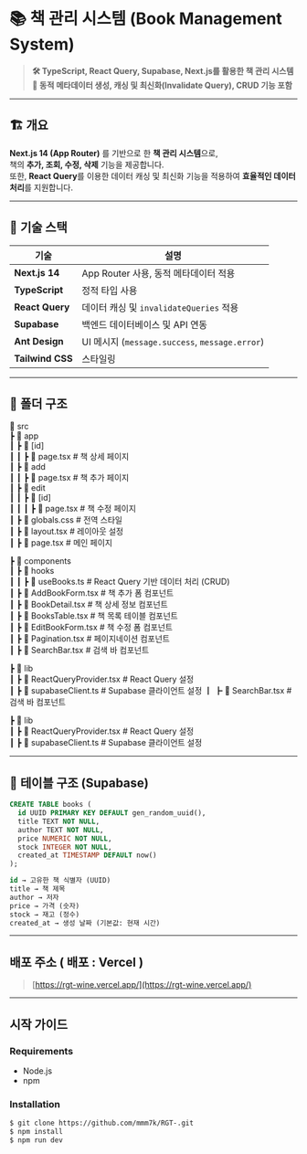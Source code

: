 # 📚 책 관리 시스템 (Book Management System)

> **🛠️ TypeScript, React Query, Supabase, Next.js를 활용한 책 관리 시스템**  
> **📌 동적 메타데이터 생성, 캐싱 및 최신화(Invalidate Query), CRUD 기능 포함**

---

## 🏗️ 개요

**Next.js 14 (App Router)** 를 기반으로 한 **책 관리 시스템**으로,  
책의 **추가, 조회, 수정, 삭제** 기능을 제공합니다.  
또한, **React Query**를 이용한 데이터 캐싱 및 최신화 기능을 적용하여 **효율적인 데이터 처리**를 지원합니다.

---

## 🚀 기술 스택

| 기술             | 설명                                           |
| ---------------- | ---------------------------------------------- |
| **Next.js 14**   | App Router 사용, 동적 메타데이터 적용          |
| **TypeScript**   | 정적 타입 사용                                 |
| **React Query**  | 데이터 캐싱 및 `invalidateQueries` 적용        |
| **Supabase**     | 백엔드 데이터베이스 및 API 연동                |
| **Ant Design**   | UI 메시지 (`message.success`, `message.error`) |
| **Tailwind CSS** | 스타일링                                       |

---

## 📂 폴더 구조

📂 src  
┣ 📂 app  
┃ ┣ 📂 [id]  
┃ ┃ ┣ 📜 page.tsx # 책 상세 페이지  
┃ ┣ 📂 add  
┃ ┃ ┣ 📜 page.tsx # 책 추가 페이지  
┃ ┣ 📂 edit  
┃ ┃ ┣ 📂 [id]  
┃ ┃ ┃ ┣ 📜 page.tsx # 책 수정 페이지  
┃ ┣ 📜 globals.css # 전역 스타일  
┃ ┣ 📜 layout.tsx # 레이아웃 설정  
┃ ┣ 📜 page.tsx # 메인 페이지

┣ 📂 components  
┃ ┣ 📂 hooks  
┃ ┃ ┣ 📜 useBooks.ts # React Query 기반 데이터 처리 (CRUD)  
┃ ┣ 📜 AddBookForm.tsx # 책 추가 폼 컴포넌트  
┃ ┣ 📜 BookDetail.tsx # 책 상세 정보 컴포넌트  
┃ ┣ 📜 BooksTable.tsx # 책 목록 테이블 컴포넌트  
┃ ┣ 📜 EditBookForm.tsx # 책 수정 폼 컴포넌트  
┃ ┣ 📜 Pagination.tsx # 페이지네이션 컴포넌트  
┃ ┣ 📜 SearchBar.tsx # 검색 바 컴포넌트

┣ 📂 lib  
┃ ┣ 📜 ReactQueryProvider.tsx # React Query 설정  
┃ ┣ 📜 supabaseClient.ts # Supabase 클라이언트 설정
┃ ┣ 📜 SearchBar.tsx # 검색 바 컴포넌트

┣ 📂 lib  
┃ ┣ 📜 ReactQueryProvider.tsx # React Query 설정  
┃ ┣ 📜 supabaseClient.ts # Supabase 클라이언트 설정

---

## 📑 테이블 구조 (Supabase)

```sql
CREATE TABLE books (
  id UUID PRIMARY KEY DEFAULT gen_random_uuid(),
  title TEXT NOT NULL,
  author TEXT NOT NULL,
  price NUMERIC NOT NULL,
  stock INTEGER NOT NULL,
  created_at TIMESTAMP DEFAULT now()
);

id → 고유한 책 식별자 (UUID)
title → 책 제목
author → 저자
price → 가격 (숫자)
stock → 재고 (정수)
created_at → 생성 날짜 (기본값: 현재 시간)
```

---

## 배포 주소 ( 배포 : Vercel )

> [https://rgt-wine.vercel.app/](https://rgt-wine.vercel.app/)

---

## 시작 가이드

### Requirements

- Node.js
- npm

### Installation

```bash
$ git clone https://github.com/mmm7k/RGT-.git
$ npm install
$ npm run dev

```
